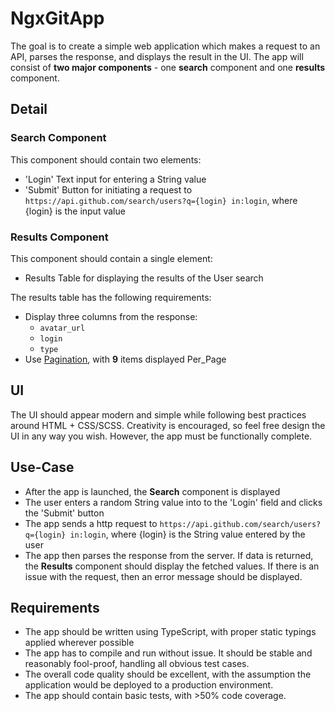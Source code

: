# NgxGitApp

The goal is to create a simple web application which makes a request to an API, parses the response, and displays the result in the UI. The app will consist of **two major components** - one **search** component and one **results** component.

## Detail

### Search Component

This component should contain two elements:

- 'Login' Text input for entering a String value
- 'Submit' Button for initiating a request to
  `https://api.github.com/search/users?q={login} in:login`, where {login} is the input value

### Results Component

This component should contain a single element:

- Results Table for displaying the results of the User search

The results table has the following requirements:

- Display three columns from the response:
  - `avatar_url`
  - `login`
  - `type`
- Use [Pagination](https://docs.github.com/en/rest/guides/traversing-with-pagination#basics-of-pagination), with **9** items displayed Per_Page

## UI

The UI should appear modern and simple while following best practices around HTML + CSS/SCSS. Creativity is encouraged, so feel free design the UI in any way you wish. However, the app must be functionally complete.

## Use-Case

- After the app is launched, the **Search** component is displayed
- The user enters a random String value into to the 'Login' field and clicks the 'Submit' button
- The app sends a http request to `https://api.github.com/search/users?q={login} in:login`, where {login} is the String value entered by the user
- The app then parses the response from the server. If data is returned, the **Results** component should display the fetched values. If there is an issue with the request, then an error message should be displayed.

## Requirements

- The app should be written using TypeScript, with proper static typings applied wherever possible
- The app has to compile and run without issue. It should be stable and reasonably fool-proof, handling all obvious test cases.
- The overall code quality should be excellent, with the assumption the application would be deployed to a production environment.
- The app should contain basic tests, with >50% code coverage.
